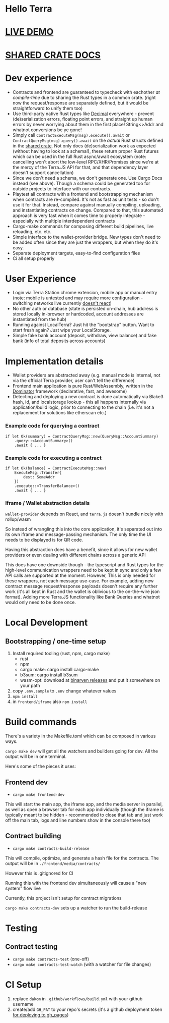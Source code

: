 # Hello Terra 

# [LIVE DEMO](https://dakom.github.io/hello-terra)
# [SHARED CRATE DOCS](https://dakom.github.io/hello-terra/docs/shared)

# Dev experience
* Contracts and frontend are guaranteed to typecheck with eachother _at compile-time_ due to sharing the Rust types in a common crate. (right now the request/response are separately defined, but it would be straightforward to unify them too)
* Use third-party native Rust types like [Decimal](https://docs.rs/cosmwasm-std/latest/cosmwasm_std/struct.Decimal.html) everywhere - prevent (de)serialization errors, floating point errors, and straight up human errors by never worrying about them in the first place! String<>Addr and whatnot conversions be ye gone!
* Simply call `ContractExecuteMsg(msg).execute().await` or `ContractQueryMsg(msg).query().await` on the _actual_ Rust structs defined in the [shared crate](shared). Not only does (de)serialization work as expected (without having to look at a schema!), these return proper Rust futures which can be used in the full Rust async/await ecosystem (note: cancelling won't abort the low-level RPC/XHR/Promises since we're at the mercy of the Terra.JS API for that, and that dependency layer doesn't support cancellation)
* Since we don't need a schema, we don't generate one. Use Cargo Docs instead (see above). Though a schema could be generated too for outside projects to interface with our contracts.
* Playtest all contracts with a frontend and bootstrapping mechanism when contracts are re-compiled. It's not as fast as unit tests - so don't use it for that. Instead, compare against manually compiling, uploading, and instantiating contracts on change. Compared to that, this automated approach is very fast when it comes time to properly integrate - especially with multiple interdependent contracts
* Cargo-make commands for composing different build pipelines, live reloading, etc. etc.
* Simple interface to the wallet-provider bridge. New types don't need to be added often since they are just the wrappers, but when they do it's easy. 
* Separate deployment targets, easy-to-find configuration files
* Ci all setup properly

# User Experience

* Login via Terra Station chrome extension, mobile app or manual entry (note: mobile is untested and may require more configuration - switching networks live currently [doesn't react](https://github.com/terra-money/wallet-provider/issues/25))
* No other auth or database (state is persisted on-chain, hub address is stored locally in-browser or hardcoded, account addresses are instantiated from the hub)
* Running against LocalTerra? Just hit the "bootstrap" button. Want to start fresh again? Just wipe your LocalStorage.
* Simple fake bank account (deposit, withdraw, view balance) and fake bank (info of total deposits across accounts)


# Implementation details 

* Wallet providers are abstracted away (e.g. manual mode is internal, not via the official Terra provider, user can't tell the difference)
* Frontend main application is pure Rust/WebAssembly, written in the [Dominator](https://github.com/Pauan/rust-dominator) framework (declarative, fast, and awesome)
* Detecting and deploying a new contract is done automatically via Blake3 hash, id, and localstorage lookup - this all happens internally via application/build logic, prior to connecting to the chain (i.e. it's not a replacement for solutions like etherscan etc.)


### Example code for querying a contract

```
if let Ok(summary) = ContractQueryMsg::new(QueryMsg::AccountSummary)
    .query::<AccountSummary>()
    .await { ... }

```

### Example code for executing a contract

```
if let Ok(balance) = ContractExecuteMsg::new(
    ExecuteMsg::Transfer{
        dest: SomeAddr
    })
    .execute::<TransferBalance>()
    .await { ... }
```


### Iframe / Wallet abstraction details

`wallet-provider` depends on React, and `terra.js` doesn't bundle nicely with rollup/wasm

So instead of wrangling this into the core application, it's separated out into its own iframe and message-passing mechanism. The only time the UI needs to be displayed is for QR code.

Having this abstraction does have a benefit, since it allows for new wallet providers or even dealing with different chains across a generic API

This does have one downside though - the typescript and Rust types for the high-level communication wrappers need to be kept in sync and only a few API calls are supported at the moment. However, This is only needed for these wrappers, not each message use-case. For example, adding new contract message request/response payloads doesn't require any further work (it's all kept in Rust and the wallet is oblivious to the on-the-wire json format). Adding more Terra.JS functionality like Bank Queries and whatnot would only need to be done once.

# Local Development

## Bootstrapping / one-time setup

1. Install required tooling (rust, npm, cargo make)
    - rust
    - npm
    - cargo make: cargo install cargo-make
    - b3sum: cargo install b3sum
    - wasm-opt: download at [binaryen releases](https://github.com/WebAssembly/binaryen/releases) and put it somewhere on your path
2. copy `.env.sample` to `.env` change whatever values 
3. `npm install`
4. in `frontend/iframe` also `npm install`


# Build commands

There's a variety in the Makefile.toml which can be composed in various ways.

`cargo make dev` will get all the watchers and builders going for dev. All the output will be in one terminal.

Here's some of the pieces it uses:

## Frontend dev

- `cargo make frontend-dev`

This will start the main app, the iframe app, and the media server in parallel, as well as open a browser tab for each app individually (though the iframe is typically meant to be hidden - recommended to close that tab and just work off the main tab, logs and line numbers show in the console there too)

## Contract building 

- `cargo make contracts-build-release`

This will compile, optimize, and generate a hash file for the contracts.
The output will be in `./frontend/media/contracts/`

However this is .gitignored for CI

Running this with the frontend dev simultaneously will cause a "new system" flow live

Currently, this project isn't setup for contract migrations

`cargo make contracts-dev` sets up a watcher to run the build-release

# Testing

## Contract testing 

- `cargo make contracts-test` (one-off)
- `cargo make contracts-test-watch` (with a watcher for file changes)

# CI Setup

1. replace `dakom` in `.github/workflows/build.yml` with your github username
2. create/add `GH_PAT` to your repo's secrets (it's a github deployment token [for deploying to gh_pages](https://github.com/maxheld83/ghpages/pull/18))